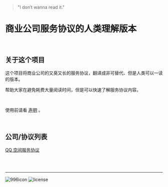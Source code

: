 >  "I don′t wanna read it."

# 商业公司服务协议的人类理解版本

<br />

## 关于这个项目

这个项目将商业公司的又臭又长的服务协议，翻译成非可替代、但是人类可以一读的版本。

帮助大家在避免耗费大量阅读时间，但是可以快速了解服务协议内容。

<br />

使用前请看 [声明](https://github.com/smilonely/I-dont-wanna-read-it/wiki/Statement) 。

<br />

## 公司/协议列表

[QQ 空间服务协议](https://github.com/smilonely/I-dont-wanna-read-it/wiki/Tencent-Qzone-Service)

<br />

<br />

----

![996icon](https://camo.githubusercontent.com/fce1dafb36f344f3caac8b9d6be435ba810e36ab/68747470733a2f2f696d672e736869656c64732e696f2f62616467652f6c696e6b2d3939362e6963752d2532334646344435422e7376673f7374796c653d666c61742d737175617265)  ![license](https://i.creativecommons.org/l/by-nc/4.0/80x15.png)

<br />